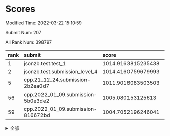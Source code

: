 # Scores

Modified Time: 2022-03-22 15:10:59

Submit Num: 207

All Rank Num: 398797

| rank |               submit               |       score        |       sigma        | pk_num |
| :--- | :--------------------------------- | :----------------- | :----------------- | :----- |
| 1    | jsonzb.test.test_1                 | 1014.9163815235438 | 0.8564677559661775 | 7705   |
| 2    | jsonzb.test.submission_level_4     | 1014.4160759679993 | 0.8379284713112077 | 7703   |
| 5    | cpp.21_12_24.submission-2b2ea0d7   | 1011.9016083503503 | 0.7880459545951288 | 7703   |
| 56   | cpp.2022_01_09.submission-5b0e3de2 | 1005.080153125613  | 0.7283272858209083 | 7708   |
| 59   | cpp.2022_01_09.submission-816672bd | 1004.7052196246041 | 0.722643294294353  | 7710   |


<details>
<summary>全部</summary>

| rank |                 submit                 |       score        |       sigma        | pk_num |
| :--- | :------------------------------------- | :----------------- | :----------------- | :----- |
| 1    | jsonzb.test.test_1                     | 1014.9163815235438 | 0.8564677559661775 | 7705   |
| 2    | jsonzb.test.submission_level_4         | 1014.4160759679993 | 0.8379284713112077 | 7703   |
| 3    | gobigger.level_3.submission_level_3_24 | 1012.0898601582945 | 0.7663037014105193 | 7708   |
| 4    | gobigger.level_3.submission_level_3_44 | 1011.9873800676402 | 0.7773860421710016 | 7707   |
| 5    | cpp.21_12_24.submission-2b2ea0d7       | 1011.9016083503503 | 0.7880459545951288 | 7703   |
| 6    | gobigger.level_3.submission_level_3_37 | 1011.8172833342309 | 0.7850217358102898 | 7706   |
| 7    | gobigger.level_3.submission_level_3_40 | 1011.3853525565953 | 0.7873840192079639 | 7697   |
| 8    | gobigger.level_3.submission_level_3_43 | 1011.2713400826749 | 0.7611789571307984 | 7706   |
| 9    | gobigger.level_3.submission_level_3_36 | 1011.1713602217118 | 0.75528535856594   | 7703   |
| 10   | gobigger.level_3.submission_level_3_3  | 1010.9997243269861 | 0.7638730816143842 | 7709   |
| 11   | gobigger.level_3.submission_level_3_46 | 1010.9447606579898 | 0.7694554179020483 | 7704   |
| 12   | gobigger.level_3.submission_level_3_21 | 1010.9052051024395 | 0.7959460008644725 | 7708   |
| 13   | gobigger.level_3.submission_level_3_18 | 1010.8728684364584 | 0.7519521633940199 | 7705   |
| 14   | gobigger.level_3.submission_level_3_33 | 1010.817253400498  | 0.7819172762809871 | 7703   |
| 15   | gobigger.level_3.submission_level_3_10 | 1010.7998266148941 | 0.7706798646170265 | 7707   |
| 16   | gobigger.level_3.submission_level_3_23 | 1010.6626477584275 | 0.7664387658921701 | 7705   |
| 17   | gobigger.level_3.submission_level_3_5  | 1010.5116881765126 | 0.7635176312842571 | 7705   |
| 18   | gobigger.level_3.submission_level_3_30 | 1010.507518479214  | 0.7895411003037611 | 7706   |
| 19   | gobigger.level_3.submission_level_3_19 | 1010.4770160052078 | 0.793358728907852  | 7700   |
| 20   | gobigger.level_3.submission_level_3_1  | 1010.4330397601052 | 0.75565037742835   | 7706   |
| 21   | gobigger.level_3.submission_level_3_26 | 1010.4012994083137 | 0.7515608530839291 | 7705   |
| 22   | gobigger.level_3.submission_level_3_4  | 1010.243489918924  | 0.768296298048501  | 7701   |
| 23   | gobigger.level_3.submission_level_3_31 | 1010.1430486991108 | 0.7578497177347564 | 7705   |
| 24   | gobigger.level_3.submission_level_3_41 | 1010.1040652047019 | 0.753592194747087  | 7702   |
| 25   | gobigger.level_3.submission_level_3_39 | 1010.0925516762569 | 0.7805644738177568 | 7708   |
| 26   | gobigger.level_3.submission_level_3_20 | 1010.0843654774656 | 0.7471495653838628 | 7708   |
| 27   | gobigger.level_3.submission_level_3_0  | 1010.0739271597948 | 0.7460589661646788 | 7700   |
| 28   | gobigger.level_3.submission_level_3_27 | 1010.0140360607292 | 0.7419304060670556 | 7707   |
| 29   | gobigger.level_3.submission_level_3_42 | 1010.0060734986922 | 0.7761042499625722 | 7707   |
| 30   | gobigger.level_3.submission_level_3_6  | 1009.9242631912949 | 0.7710493430412992 | 7712   |
| 31   | gobigger.level_3.submission_level_3_47 | 1009.8519595067633 | 0.7523617018793979 | 7708   |
| 32   | gobigger.level_3.submission_level_3_2  | 1009.7548949177445 | 0.7502750353836772 | 7708   |
| 33   | gobigger.level_3.submission_level_3_29 | 1009.7137107724826 | 0.7438554385292196 | 7708   |
| 34   | gobigger.level_3.submission_level_3_22 | 1009.6763835675382 | 0.7769014958445307 | 7709   |
| 35   | gobigger.level_3.submission_level_3_9  | 1009.6146389483274 | 0.7350660643422178 | 7709   |
| 36   | gobigger.level_3.submission_level_3_32 | 1009.5966516378496 | 0.7536953706053691 | 7711   |
| 37   | gobigger.level_3.submission_level_3_13 | 1009.5915596257134 | 0.7586968493029408 | 7704   |
| 38   | gobigger.level_3.submission_level_3_12 | 1009.5699826383188 | 0.7466649389131073 | 7703   |
| 39   | gobigger.level_3.submission_level_3_48 | 1009.5493513651801 | 0.7472705194137489 | 7705   |
| 40   | gobigger.level_3.submission_level_3_17 | 1009.5492171166215 | 0.748864764097393  | 7710   |
| 41   | gobigger.level_3.submission_level_3_34 | 1009.493032547099  | 0.7641905341883163 | 7712   |
| 42   | gobigger.level_3.submission_level_3_35 | 1009.4422916480752 | 0.7633930782859495 | 7709   |
| 43   | gobigger.level_3.submission_level_3_49 | 1009.2723402277963 | 0.7482616191554654 | 7705   |
| 44   | gobigger.level_3.submission_level_3_15 | 1009.2496053945084 | 0.7353462224400845 | 7709   |
| 45   | gobigger.level_3.submission_level_3_16 | 1009.2356966014038 | 0.7336308663911411 | 7708   |
| 46   | gobigger.level_3.submission_level_3_7  | 1009.2133225795161 | 0.7473004667859559 | 7707   |
| 47   | gobigger.level_3.submission_level_3_28 | 1009.1765362724489 | 0.7543207221394899 | 7705   |
| 48   | gobigger.level_3.submission_level_3_25 | 1009.0578047091072 | 0.7375047778610558 | 7704   |
| 49   | gobigger.level_3.submission_level_3_8  | 1008.9271610160322 | 0.7560460672465735 | 7704   |
| 50   | gobigger.level_3.submission_level_3_45 | 1008.6933671017802 | 0.7473295517945107 | 7704   |
| 51   | gobigger.level_3.submission_level_3_14 | 1008.6498416244942 | 0.765211266092702  | 7704   |
| 52   | gobigger.level_3.submission_level_3_38 | 1008.5669519422881 | 0.7293906260830592 | 7704   |
| 53   | gobigger.level_3.submission_level_3_11 | 1008.556756467472  | 0.7476543312792462 | 7707   |
| 54   | gobigger.level_1.submission_level_1_9  | 1005.2669083089557 | 0.7130401329332401 | 7700   |
| 55   | gobigger.level_1.submission_level_1_24 | 1005.2565425015791 | 0.738900937862088  | 7705   |
| 56   | cpp.2022_01_09.submission-5b0e3de2     | 1005.080153125613  | 0.7283272858209083 | 7708   |
| 57   | gobigger.level_1.submission_level_1_16 | 1004.7881458124857 | 0.7338409656276712 | 7710   |
| 58   | gobigger.level_1.submission_level_1_22 | 1004.722882273779  | 0.7186606065591312 | 7707   |
| 59   | cpp.2022_01_09.submission-816672bd     | 1004.7052196246041 | 0.722643294294353  | 7710   |
| 60   | gobigger.level_1.submission_level_1_30 | 1004.481358647819  | 0.7181215887964344 | 7710   |
| 61   | gobigger.level_1.submission_level_1_1  | 1004.4731456622876 | 0.7099197795735408 | 7708   |
| 62   | gobigger.level_1.submission_level_1_49 | 1004.1784073956256 | 0.7127874555351245 | 7704   |
| 63   | gobigger.level_1.submission_level_1_7  | 1004.1610831768734 | 0.716150569116927  | 7704   |
| 64   | gobigger.level_1.submission_level_1_35 | 1004.1407553540554 | 0.7301739743164387 | 7708   |
| 65   | gobigger.level_1.submission_level_1_41 | 1004.0303515574086 | 0.7234206638267431 | 7704   |
| 66   | gobigger.level_1.submission_level_1_38 | 1004.004893813748  | 0.7136496563848304 | 7709   |
| 67   | gobigger.level_1.submission_level_1_11 | 1003.9684594750964 | 0.7153138279919237 | 7702   |
| 68   | gobigger.level_1.submission_level_1_4  | 1003.9175553966683 | 0.7230821540829463 | 7707   |
| 69   | gobigger.level_1.submission_level_1_17 | 1003.8422023648569 | 0.7142044537280864 | 7706   |
| 70   | gobigger.level_1.submission_level_1_29 | 1003.8286260093257 | 0.7154180862885666 | 7710   |
| 71   | gobigger.level_1.submission_level_1_28 | 1003.7789097965137 | 0.7357783878985479 | 7707   |
| 72   | gobigger.level_1.submission_level_1_26 | 1003.6542780435268 | 0.7302369061752462 | 7709   |
| 73   | gobigger.level_1.submission_level_1_23 | 1003.6457225791908 | 0.7105132982506968 | 7702   |
| 74   | gobigger.level_1.submission_level_1_36 | 1003.4500753240845 | 0.7025293102619409 | 7708   |
| 75   | gobigger.level_1.submission_level_1_8  | 1003.3892118400158 | 0.7123942849754957 | 7709   |
| 76   | gobigger.level_1.submission_level_1_37 | 1003.3499327897141 | 0.7148395223892956 | 7708   |
| 77   | gobigger.level_1.submission_level_1_48 | 1003.2729094782168 | 0.7254194157796789 | 7702   |
| 78   | gobigger.level_1.submission_level_1_34 | 1003.1902316733643 | 0.7232635857850664 | 7704   |
| 79   | gobigger.level_1.submission_level_1_44 | 1003.1735031022596 | 0.7154575226383555 | 7706   |
| 80   | gobigger.level_1.submission_level_1_43 | 1003.172125589848  | 0.7110041023296348 | 7707   |
| 81   | gobigger.level_1.submission_level_1_21 | 1003.1557892898353 | 0.7181319691556692 | 7700   |
| 82   | gobigger.level_1.submission_level_1_46 | 1003.1110688442939 | 0.7066187352403488 | 7709   |
| 83   | gobigger.level_1.submission_level_1_12 | 1002.9971721212878 | 0.7074912291358799 | 7708   |
| 84   | gobigger.level_1.submission_level_1_3  | 1002.8653258331624 | 0.711905112045118  | 7712   |
| 85   | gobigger.level_1.submission_level_1_14 | 1002.7827705756149 | 0.7159526787203292 | 7711   |
| 86   | gobigger.level_1.submission_level_1_19 | 1002.6923439733913 | 0.730091326031491  | 7710   |
| 87   | gobigger.level_1.submission_level_1_25 | 1002.5882460173787 | 0.699308480464802  | 7704   |
| 88   | gobigger.level_1.submission_level_1_33 | 1002.5667196975804 | 0.7085182521383389 | 7701   |
| 89   | gobigger.level_1.submission_level_1_2  | 1002.5462662118686 | 0.717214769640825  | 7704   |
| 90   | gobigger.level_1.submission_level_1_32 | 1002.4462120650409 | 0.7104825193330682 | 7707   |
| 91   | gobigger.level_1.submission_level_1_42 | 1002.419724334775  | 0.7191937068090216 | 7702   |
| 92   | gobigger.level_1.submission_level_1_6  | 1002.3995010880388 | 0.7091897770775144 | 7708   |
| 93   | gobigger.level_1.submission_level_1_20 | 1002.350385836467  | 0.7152609510692104 | 7703   |
| 94   | gobigger.level_1.submission_level_1_15 | 1002.3337268048417 | 0.7109041507567603 | 7709   |
| 95   | gobigger.level_1.submission_level_1_13 | 1002.3295346476181 | 0.731713262583607  | 7709   |
| 96   | gobigger.level_1.submission_level_1_18 | 1002.2676445724437 | 0.722036524741817  | 7709   |
| 97   | gobigger.level_1.submission_level_1_0  | 1002.2235908386591 | 0.7112247257765401 | 7712   |
| 98   | gobigger.level_1.submission_level_1_10 | 1002.2002595634635 | 0.711790612728906  | 7704   |
| 99   | gobigger.level_1.submission_level_1_47 | 1002.1406370300517 | 0.7195197519504023 | 7705   |
| 100  | gobigger.level_1.submission_level_1_5  | 1002.0933954979098 | 0.7045374166403003 | 7703   |
| 101  | gobigger.level_1.submission_level_1_31 | 1002.0436164416398 | 0.7139551748470535 | 7707   |
| 102  | gobigger.level_1.submission_level_1_27 | 1001.7726192681494 | 0.7185896659797226 | 7708   |
| 103  | gobigger.level_1.submission_level_1_45 | 1001.6485006551723 | 0.7081881285231908 | 7703   |
| 104  | gobigger.level_1.submission_level_1_39 | 1001.5117032506007 | 0.7094815823857462 | 7710   |
| 105  | gobigger.level_1.submission_level_1_40 | 1001.2713634768286 | 0.7190526078794555 | 7705   |
| 106  | gobigger.random.submission_random_28   | 997.4768326515228  | 0.6997778150186202 | 7706   |
| 107  | gobigger.random.submission_random_43   | 997.4164814315847  | 0.6953851213976491 | 7707   |
| 108  | gobigger.random.submission_random_45   | 997.3191485359362  | 0.710768697915203  | 7709   |
| 109  | gobigger.random.submission_random_49   | 997.1813970502122  | 0.7148728432207315 | 7702   |
| 110  | gobigger.random.submission_random_29   | 996.9712819557521  | 0.7057785927079169 | 7706   |
| 111  | gobigger.random.submission_random_32   | 996.9341565402544  | 0.7162791392779764 | 7704   |
| 112  | gobigger.random.submission_random_47   | 996.8496813824031  | 0.7080534665300076 | 7706   |
| 113  | gobigger.random.submission_random_1    | 996.7633562741918  | 0.7163308466401896 | 7704   |
| 114  | gobigger.random.submission_random_19   | 996.7370256185561  | 0.7058171788513442 | 7705   |
| 115  | gobigger.random.submission_random_38   | 996.6679950724429  | 0.7055812066943089 | 7705   |
| 116  | gobigger.random.submission_random_18   | 996.6554681850517  | 0.7107441055357141 | 7705   |
| 117  | gobigger.random.submission_random_40   | 996.533671563175   | 0.7217054494080722 | 7708   |
| 118  | gobigger.random.submission_random_5    | 996.500601506061   | 0.7319616638646563 | 7707   |
| 119  | gobigger.random.submission_random_3    | 996.4718015901078  | 0.710160206563062  | 7707   |
| 120  | gobigger.random.submission_random_22   | 996.4065038719248  | 0.7057293483557883 | 7704   |
| 121  | gobigger.random.submission_random_26   | 996.3652283136652  | 0.7112753709600522 | 7708   |
| 122  | gobigger.random.submission_random_2    | 996.3404362230455  | 0.7011571724077293 | 7707   |
| 123  | gobigger.random.submission_random_8    | 996.3320398715639  | 0.7045292956444341 | 7709   |
| 124  | gobigger.random.submission_random_44   | 996.3273411085765  | 0.7107214983127793 | 7706   |
| 125  | gobigger.random.submission_random_46   | 996.226274006204   | 0.7098048960889678 | 7710   |
| 126  | gobigger.random.submission_random_21   | 996.17466621571    | 0.6999914594970633 | 7705   |
| 127  | gobigger.random.submission_random_14   | 996.1709366829461  | 0.7100298240073833 | 7709   |
| 128  | gobigger.random.submission_random_31   | 996.0790068011723  | 0.7164400612773385 | 7708   |
| 129  | gobigger.random.submission_random_12   | 996.0657997417075  | 0.70554636357882   | 7707   |
| 130  | gobigger.random.submission_random_10   | 996.054471587214   | 0.7155527779728504 | 7708   |
| 131  | gobigger.random.submission_random_16   | 995.9031186907343  | 0.7170927065223967 | 7710   |
| 132  | gobigger.random.submission_random_34   | 995.8951011943245  | 0.7001404638298243 | 7706   |
| 133  | gobigger.random.submission_random_36   | 995.8865229853864  | 0.7017039919532573 | 7705   |
| 134  | gobigger.random.submission_random_15   | 995.8741864883332  | 0.7034932808578116 | 7705   |
| 135  | gobigger.random.submission_random_17   | 995.8428971376226  | 0.7094261009444187 | 7703   |
| 136  | gobigger.random.submission_random_41   | 995.7718790718973  | 0.7126183850790456 | 7705   |
| 137  | gobigger.random.submission_random_20   | 995.6813755926369  | 0.7016102661776841 | 7707   |
| 138  | gobigger.random.submission_random_27   | 995.6674111443035  | 0.7105571510509967 | 7709   |
| 139  | gobigger.random.submission_random_37   | 995.6234735094197  | 0.7161598248112238 | 7709   |
| 140  | gobigger.random.submission_random_24   | 995.6167684569967  | 0.7013196175722028 | 7709   |
| 141  | gobigger.random.submission_random_42   | 995.5854808629426  | 0.7115555809222397 | 7701   |
| 142  | gobigger.random.submission_random_4    | 995.5379533914775  | 0.7091223834596897 | 7708   |
| 143  | gobigger.random.submission_random_6    | 995.4724927629838  | 0.7155857257315403 | 7706   |
| 144  | gobigger.random.submission_random_33   | 995.371971521518   | 0.7243310506794837 | 7708   |
| 145  | gobigger.random.submission_random_13   | 995.3526970609174  | 0.7160809701164151 | 7707   |
| 146  | gobigger.random.submission_random_39   | 995.296373371774   | 0.7286935037822848 | 7708   |
| 147  | gobigger.random.submission_random_7    | 995.2266972479321  | 0.7054595030284778 | 7708   |
| 148  | gobigger.random.submission_random_23   | 995.126468374961   | 0.7124357037681258 | 7702   |
| 149  | gobigger.random.submission_random_0    | 995.0880081806234  | 0.7155613163797326 | 7712   |
| 150  | gobigger.random.submission_random_9    | 995.0706960859261  | 0.7170141858634583 | 7709   |
| 151  | gobigger.random.submission_random_25   | 995.0034766619337  | 0.7001531000230847 | 7702   |
| 152  | gobigger.random.submission_random_48   | 994.9292863972738  | 0.7203508776323096 | 7707   |
| 153  | gobigger.random.submission_random_11   | 994.8675989965258  | 0.7178707853725098 | 7705   |
| 154  | gobigger.random.submission_random_30   | 994.8510499715311  | 0.7315246140785804 | 7703   |
| 155  | gobigger.random.submission_random_35   | 994.4191897156996  | 0.7345468702673159 | 7707   |
| 156  | gobigger.level_2.submission_level_2_36 | 993.91285191342    | 0.7226643567145257 | 7702   |
| 157  | gobigger.level_2.submission_level_2_3  | 993.831301036322   | 0.7371350814608325 | 7703   |
| 158  | gobigger.level_2.submission_level_2_41 | 993.4419877581802  | 0.7253421173746443 | 7709   |
| 159  | gobigger.level_2.submission_level_2_44 | 993.367139290154   | 0.7364458916825087 | 7707   |
| 160  | gobigger.level_2.submission_level_2_37 | 993.3521472747921  | 0.7269603879131471 | 7706   |
| 161  | gobigger.level_2.submission_level_2_21 | 993.2966612780218  | 0.7384826940434287 | 7704   |
| 162  | gobigger.level_2.submission_level_2_47 | 993.2963624777333  | 0.7397170637970027 | 7706   |
| 163  | gobigger.level_2.submission_level_2_42 | 993.2878043910953  | 0.7500657786090367 | 7706   |
| 164  | gobigger.level_2.submission_level_2_1  | 993.265628196348   | 0.7258053375355348 | 7707   |
| 165  | gobigger.level_2.submission_level_2_8  | 993.2055930168528  | 0.7285193195516411 | 7702   |
| 166  | gobigger.level_2.submission_level_2_19 | 993.1755872678331  | 0.7338276363006504 | 7705   |
| 167  | gobigger.level_2.submission_level_2_48 | 993.1624297909228  | 0.7442119507356736 | 7710   |
| 168  | gobigger.level_2.submission_level_2_26 | 992.9490135469148  | 0.728304833267754  | 7710   |
| 169  | gobigger.level_2.submission_level_2_15 | 992.9230057921155  | 0.7397633834343683 | 7704   |
| 170  | gobigger.level_2.submission_level_2_25 | 992.7978511469393  | 0.748523269356966  | 7705   |
| 171  | gobigger.level_2.submission_level_2_40 | 992.7971313778573  | 0.7429062521069724 | 7705   |
| 172  | gobigger.level_2.submission_level_2_33 | 992.4891366394256  | 0.7402262743300316 | 7708   |
| 173  | gobigger.level_2.submission_level_2_22 | 992.4712867856153  | 0.7299282852681894 | 7704   |
| 174  | gobigger.level_2.submission_level_2_30 | 992.327345579447   | 0.7447807559552088 | 7705   |
| 175  | gobigger.level_2.submission_level_2_45 | 992.3031714411951  | 0.7388911430555037 | 7709   |
| 176  | gobigger.level_2.submission_level_2_31 | 992.2707361875686  | 0.748061133582033  | 7707   |
| 177  | gobigger.level_2.submission_level_2_43 | 992.2228343035167  | 0.7623383796405172 | 7709   |
| 178  | gobigger.level_2.submission_level_2_11 | 992.179488702991   | 0.7358092511745292 | 7704   |
| 179  | gobigger.level_2.submission_level_2_0  | 992.1506729450399  | 0.7617012133733815 | 7706   |
| 180  | gobigger.level_2.submission_level_2_9  | 992.1091367123953  | 0.7339591119196361 | 7711   |
| 181  | gobigger.level_2.submission_level_2_18 | 992.10870802807    | 0.7427769422875709 | 7707   |
| 182  | gobigger.level_2.submission_level_2_34 | 992.0392820552912  | 0.7360878583690331 | 7707   |
| 183  | gobigger.level_2.submission_level_2_10 | 991.9879609414194  | 0.7524781177171883 | 7710   |
| 184  | gobigger.level_2.submission_level_2_7  | 991.9813984749977  | 0.7370406218957788 | 7708   |
| 185  | gobigger.level_2.submission_level_2_38 | 991.980556987594   | 0.7430213839825881 | 7709   |
| 186  | gobigger.level_2.submission_level_2_2  | 991.9758800193443  | 0.7455638103464455 | 7707   |
| 187  | gobigger.level_2.submission_level_2_49 | 991.9520119149188  | 0.7398975933451291 | 7701   |
| 188  | gobigger.level_2.submission_level_2_27 | 991.9144113505293  | 0.7546449470686227 | 7710   |
| 189  | gobigger.level_2.submission_level_2_13 | 991.8366004462183  | 0.7504853262728517 | 7704   |
| 190  | gobigger.level_2.submission_level_2_39 | 991.8276705294081  | 0.7420117657571175 | 7708   |
| 191  | gobigger.level_2.submission_level_2_29 | 991.8014485276577  | 0.745136483042173  | 7706   |
| 192  | gobigger.level_2.submission_level_2_24 | 991.607611420515   | 0.746677638413171  | 7702   |
| 193  | gobigger.level_2.submission_level_2_17 | 991.596422775818   | 0.766736992935588  | 7712   |
| 194  | gobigger.level_2.submission_level_2_6  | 991.5021486813099  | 0.7688920225169518 | 7709   |
| 195  | gobigger.level_2.submission_level_2_23 | 991.493198716539   | 0.7493155163963627 | 7705   |
| 196  | gobigger.level_2.submission_level_2_5  | 991.4793144366819  | 0.7637151542924132 | 7706   |
| 197  | gobigger.level_2.submission_level_2_4  | 991.1681645031191  | 0.7443274212452872 | 7704   |
| 198  | gobigger.level_2.submission_level_2_32 | 991.0532385825672  | 0.7723163346734961 | 7707   |
| 199  | gobigger.level_2.submission_level_2_35 | 991.0502860864154  | 0.757053025545594  | 7705   |
| 200  | gobigger.level_2.submission_level_2_16 | 990.8676070721644  | 0.7760990085482179 | 7707   |
| 201  | gobigger.level_2.submission_level_2_14 | 990.7489890835637  | 0.7584550190582835 | 7702   |
| 202  | gobigger.level_2.submission_level_2_20 | 990.746486741455   | 0.7734694475861897 | 7705   |
| 203  | gobigger.level_2.submission_level_2_28 | 990.3298168021537  | 0.7669573577085623 | 7706   |
| 204  | gobigger.level_2.submission_level_2_46 | 989.69753113871    | 0.7644021720478394 | 7709   |
| 205  | gobigger.level_2.submission_level_2_12 | 989.6005984321918  | 0.7611874056118085 | 7704   |
| 206  | gobigger.none.submission_none_1        | 975.9714832556035  | 1.5224646901269543 | 7707   |
| 207  | gobigger.none.submission_none_0        | 975.8350206239742  | 1.4274269101665877 | 7702   |

</details>